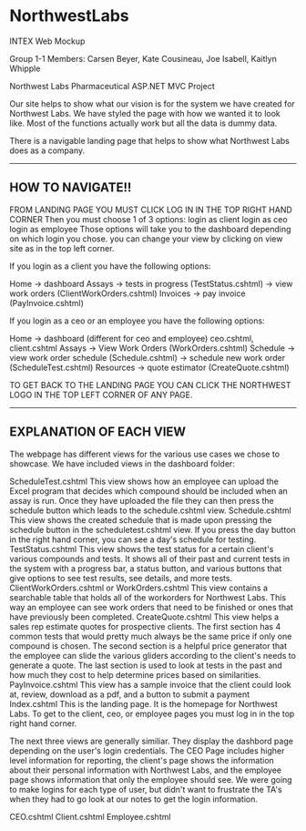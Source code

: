 # NorthwestLabs
INTEX Web Mockup

Group 1-1 
Members: Carsen Beyer, Kate Cousineau, Joe Isabell, Kaitlyn Whipple


Northwest Labs Pharmaceutical 
ASP.NET MVC Project 

Our site helps to show what our vision is for the system we have created for Northwest Labs. We have styled the page with how we wanted it to look like. Most of the functions actually work but all the data is dummy data. 

There is a navigable landing page that helps to show what Northwest Labs does as a company. 

------------------------------
HOW TO NAVIGATE!!
------------------------------

FROM LANDING PAGE YOU MUST CLICK LOG IN IN THE TOP RIGHT HAND CORNER
    Then you must choose 1 of 3 options:
    login as client
    login as ceo
    login as employee
Those options will take you to the dashboard depending on which login you chose.
you can change your view by clicking on view site as in the top left corner.

If you login as a client you have the following options:

Home        -> dashboard
Assays      -> tests in progress (TestStatus.cshtml)
            -> view work orders (ClientWorkOrders.cshtml)
Invoices    -> pay invoice (PayInvoice.cshtml)

If you login as a ceo or an employee you have the following options:

Home        -> dashboard (different for ceo and employee) ceo.cshtml, client.cshtml
Assays      -> View Work Orders (WorkOrders.cshtml)
Schedule    -> view work order schedule (Schedule.cshtml)
            -> schedule new work order (ScheduleTest.cshtml)
Resources   -> quote estimator (CreateQuote.cshtml)

TO GET BACK TO THE LANDING PAGE YOU CAN CLICK THE NORTHWEST LOGO IN THE TOP LEFT CORNER OF ANY PAGE.

------------------------------
EXPLANATION OF EACH VIEW 
------------------------------

The webpage has different views for the various use cases we chose to showcase. 
We have included views in the dashboard folder:

ScheduleTest.cshtml
    This view shows how an employee can upload the Excel program that decides which compound should be included when an assay is run. Once they have uploaded the file they can then press the schedule button which leads to the schedule.cshtml view.
Schedule.cshtml
    This view shows the created schedule that is made upon pressing the schedule button in the scheduletest.cshtml view. If you press the day button in the right hand corner, you can see a day's schedule for testing.
TestStatus.cshtml
    This view shows the test status for a certain client's various compounds and tests. It shows all of their past and current tests in the system with a progress bar, a status button, and various buttons that give options to see test results, see details, and more tests. 
ClientWorkOrders.cshtml or WorkOrders.cshtml
    This view contains a searchable table that holds all of the workorders for Northwest Labs. This way an employee can see work orders that need to be finished or ones that have previously been completed.
CreateQuote.cshtml
    This view helps a sales rep estimate quotes for prospective clients. The first section has 4 common tests that would pretty much always be the same price if only one compound is chosen. The second section is a helpful price generator that the employee can slide the various gliders according to the client's needs to generate a quote. The last section is used to look at tests in the past and how much they cost to help determine prices based on similarities.
PayInvoice.cshtml
    This view has a sample invoice that the client could look at, review, download as a pdf, and a button to submit a payment
Index.cshtml
    This is the landing page. It is the homepage for Northwest Labs. To get to the client, ceo, or employee pages you must log in in the top right hand corner.

The next three views are generally similiar. They display the dashbord page depending on the user's login credentials. The CEO Page includes higher level information for reporting, the client's page shows the information about their personal information with Northwest Labs, and the employee page shows information that only the employee should see. We were going to make logins for each type of user, but didn't want to frustrate the TA's when they had to go look at our notes to get the login information.

CEO.cshtml
Client.cshtml
Employee.cshtml


